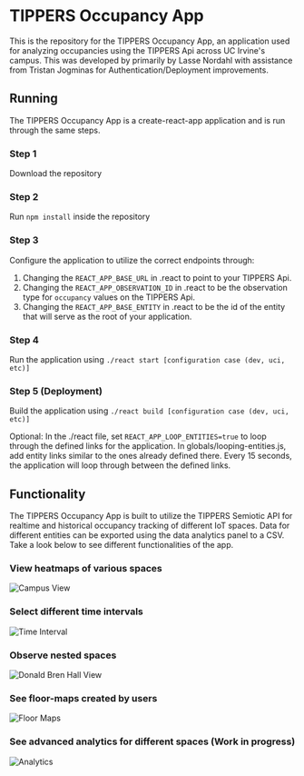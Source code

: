 # TIPPERS Occupancy App

This is the repository for the TIPPERS Occupancy App, an application used for analyzing occupancies using the TIPPERS Api across UC Irvine's campus. This was developed by primarily by Lasse Nordahl with assistance from Tristan Jogminas for Authentication/Deployment improvements.

## Running

The TIPPERS Occupancy App is a create-react-app application and is run through the same steps.

### Step 1

Download the repository

### Step 2

Run `npm install` inside the repository

### Step 3

Configure the application to utilize the correct endpoints through:
1. Changing the `REACT_APP_BASE_URL` in .react to point to your TIPPERS Api.
2. Changing the `REACT_APP_OBSERVATION_ID` in .react to be the observation type for `occupancy` values on the TIPPERS Api.
3. Changing the `REACT_APP_BASE_ENTITY` in .react to be the id of the entity that will serve as the root of your application.

### Step 4

Run the application using `./react start [configuration case (dev, uci, etc)]`

### Step 5 (Deployment)

Build the application using `./react build [configuration case (dev, uci, etc)]`

Optional: In the ./react file, set `REACT_APP_LOOP_ENTITIES=true` to loop through the defined links for the application. In globals/looping-entities.js, add entity links similar to the ones already defined there. Every 15 seconds, the application will loop through between the defined links.


## Functionality 

The TIPPERS Occupancy App is built to utilize the TIPPERS Semiotic API for realtime and historical occupancy tracking of different IoT spaces. Data for different entities can be exported using the data analytics panel to a CSV. Take a look below to see different functionalities of the app.

### View heatmaps of various spaces
![Campus View](https://user-images.githubusercontent.com/13127625/79298585-6309c400-7e96-11ea-842f-762aceccac8d.png)

### Select different time intervals
![Time Interval](https://user-images.githubusercontent.com/13127625/79298720-cbf13c00-7e96-11ea-8ca6-fdb77023d00a.png)

### Observe nested spaces
![Donald Bren Hall View](https://user-images.githubusercontent.com/13127625/79298749-e2979300-7e96-11ea-935f-e1e5a2b11f2d.png)

### See floor-maps created by users
![Floor Maps](https://user-images.githubusercontent.com/13127625/79298797-08bd3300-7e97-11ea-9ef1-ea83892bad26.png)

### See advanced analytics for different spaces (Work in progress)
![Analytics](https://user-images.githubusercontent.com/13127625/79298766-efb48200-7e96-11ea-9f04-728fd097c5e8.png)

